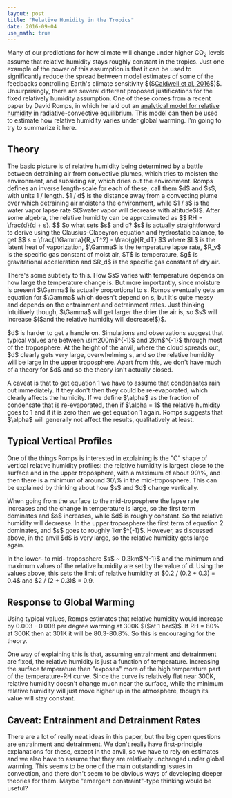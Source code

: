 ```yaml
---
layout: post
title: "Relative Humidity in the Tropics"
date: 2016-09-04
use_math: true
---
```


<p>Many of our predictions for how climate will change under higher CO<sub>2</sub> levels assume that relative humidity stays roughly constant in the tropics. Just one example of the power of this assumption is that it can be used to significantly reduce the spread between model estimates of some of the feedbacks controlling Earth's climate sensitivity $($<a href="http://journals.ametsoc.org/doi/abs/10.1175/JCLI-D-15-0352.1">Caldwell et al, 2016</a>$)$. Unsurprisingly, there are several different proposed justifications for the fixed relatively humidity assumption. One of these comes from a recent paper by David Romps, in which he laid out an <a href="http://romps.berkeley.edu/2013/lapse/13lapse.pdf">analytical model for relative humidity</a> in radiative-convective equilibrium. This model can then be used to estimate how relative humidity varies under global warming. I'm going to try to summarize it here.</p>

<h2>Theory</h2>

<p>The basic picture is of relative humidity being determined by a battle between detraining air from convective plumes, which tries to moisten the environment, and subsiding air, which dries out the environment. Romps defines an inverse length-scale for each of these; call them $d$ and $s$, with units 1 / length. $1 / d$ is the distance away from a convecting plume over which detraining air moistens the environment, while $1 / s$ is the water vapor lapse rate $($water vapor will decrease with altitude$)$. After some algebra, the relative humidity can be approximated as
$$
RH = \frac{d}{d + s}.
$$
So what sets $s$ and d? $s$ is actually straightforward to derive using the Clausius-Clapeyron equation and hydrostatic balance, to get
$$
s = \frac{L\Gamma}{R_vT^2} - \frac{g}{R_dT}
$$
where $L$ is the latent heat of vaporization, $\Gamma$ is the temperature lapse rate, $R_v$ is the specific gas constant of moist air, $T$ is temperature, $g$ is gravitational acceleration and $R_d$ is the specific gas constant of dry air.</p> 

<p>There's some subtlety to this. How $s$ varies with temperature depends on how large the temperature change is. But more importantly, since moisture is present $\Gamma$ is actually proportional to s. Romps eventually gets an equation for $\Gamma$ which doesn't depend on s, but it's quite messy and depends on the entrainment and detrainment rates. Just thinking intuitively though, $\Gamma$ will get larger the drier the air is, so $s$ will increase $($and the relative humidity will decrease!$)$.</p>

<p>$d$ is harder to get a handle on. Simulations and observations suggest that typical values are between \sim200m$^{-1}$ and 2km$^{-1}$ through most of the troposphere. At the height of the anvil, where the cloud spreads out, $d$ clearly gets very large, overwhelming s, and so the relative humidity will be large in the upper troposphere. Apart from this, we don't have much of a theory for $d$ and so the theory isn't actually closed.</p> 

<p>A caveat is that to get equation 1 we have to assume that condensates rain out immediately. If they don't then they could be re-evaporated, which clearly affects the humidity. If we define $\alpha$ as the fraction of condensate that is re-evaporated, then if $\alpha = 1$ the relative humidity goes to 1 and if it is zero then we get equation 1 again. Romps suggests that $\alpha$ will generally not affect the results, qualitatively at least.</p>

<h2>Typical Vertical Profiles</h2>

<p>One of the things Romps is interested in explaining is the "C" shape of vertical relative humidity profiles: the relative humidity is largest close to the surface and in the upper troposphere, with a maximum of about 90\%, and then there is a minimum of around 30\% in the mid-troposphere. This can be explained by thinking about how $s$ and $d$ change vertically.</p>

<p>When going from the surface to the mid-troposphere the lapse rate increases and the change in temperature is large, so the first term dominates and $s$ increases, while $d$ is roughly constant. So the relative humidity will decrease. In the upper troposphere the first term of equation 2 dominates, and $s$ goes to roughly 1km$^{-1}$. However, as discussed above, in the anvil $d$ is very large, so the relative humidity gets large again.</p>

<p>In the lower- to mid- troposphere $s$ ~ 0.3km$^{-1}$ and the minimum and maximum values of the relative humidity are set by the value of d. Using the values above, this sets the limit of relative humidity at $0.2 / (0.2 + 0.3)  = 0.4$ and $2 / (2 + 0.3)$ = 0.9.</p>


<h2>Response to Global Warming</h2>

<p>Using typical values, Romps estimates that relative humidity would increase by 0.003 - 0.008 per degree warming at 300K $($at 1 bar$)$. If RH = 80% at 300K then at 301K it will be 80.3-80.8%. So this is encouraging for the theory.</p>

<p>One way of explaining this is that, assuming entrainment and detrainment are fixed, the relative humidity is just a function of temperature. Increasing the surface temperature then "exposes" more of the high temperature part of the temperature-RH curve. Since the curve is relatively flat near 300K, relative humidity doesn't change much near the surface, while the minimum relative humidity will just move higher up in the atmosphere, though its value will stay constant.</p> 


<h2>Caveat: Entrainment and Detrainment Rates</h2>

<p>There are a lot of really neat ideas in this paper, but the big open questions are entrainment and detrainment. We don't really have first-principle explanations for these, except in the anvil, so we have to rely on estimates and we also have to assume that they are relatively unchanged under global warming. This seems to be one of the main outstanding issues in convection, and there don't seem to be obvious ways of developing deeper theories for them. Maybe "emergent constraint"-type thinking would be useful?</p>












